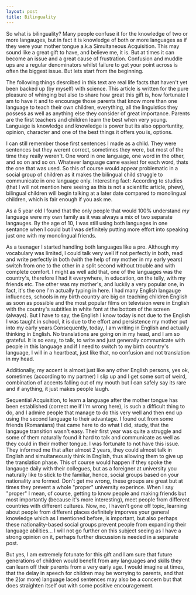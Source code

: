 ```yaml
---
layout: post
title: Bilinguality
---
```

So what is bilinguality? Many people confuse it for the knowledge of two or more langauges, but in fact it is knowledge of both or more languages as if they were your mother tongue a.k.a Simultaneous Acquisition.
This may sound like a great gift to have, and believe me, it is. But at times it can become an issue and a great cause of frustration. Confusion and muddle ups are a regular denominators whilst failure to get your point across is often the biggest issue. But lets start from the beginning.

The following things desrcibed in this text are real life facts that haven't yet been backed up (by myself) with science. This article is written for the pure pleasure of whinging but also to share how great this gift is, how fortunate I am to have it and to encourage those parents that know more than one language to teach their own children, everything, all the linguistics they possess as well as anything else they consider of great importance. Parents are the first teachers and children learn the best when very young. Language is knowledge and knowledge is power but its also opportuntity, opinion, character and one of the best things it offers you is, options. 

I can still remember those first sentences I made as a child. They were sentences but they werent correct, sometimes they were, but most of the time they really weren't. One word in one language, one word in the other, and so on and so on. Whatever language came easiest for each word, thats the one that was used. So this of course would appear problematic in a social group of children as it makes the bilingual child struggle to communicate in one language only.
Interesting fact: According to studies (that I will not mention here seeing as this is not a scientific article, phew), bilingual children will begin talking at a later date compared to monolingual children, which is fair enough if you ask me.

As a 5 year old I found that the only people that would 100% understand *my* language were my own family as it was always a mix of two separate langauges. By the age of 10, I was still using both languages in one sentance when I could but I was definitely putting more effort into speaking just one with my monolingual friends. 

As a teenager I started handling both languages like a pro. Although my vocabulary was limited, I could talk very well if not perfectly in both, read and write perfectly in both (with the help of my mother in my early years) switch from one to the other in a split second without trouble and with complete comfort. 
I might as well add that, one of the languages was the country's, therefore I had it everywhere, in education, on the telly, with my friends etc. The other was my mother's, and luckily a very popular one, in fact, it's the one I'm actually typing in here. I had many English langauge influences, schools in my birth country are big on teaching children English as soon as possible and the most popular films on television were in English with the country's subtitles in white font at the bottom of the screen (always). But I have to say, the English I know today is not due to the English I was taught in school, it is due to the effort and persistence my mother put into my early years.Consequently, today, I am writing in English and actually thinking in English. No translations are going on in my head, and I am so grateful. It is so easy, to talk, to write and just generally communicate with people in this language and if I need to switch to my birth country's language, I will in a heartbeat, just like that, no confusion and not translation in my head. 

Additionally, my accent is almost just like any other English persons, yes ok, sometimes (according to my partner) I slip up and I get some sort of weird, combination of accents falling out of my mouth but I can safely say its rare and if anything, it just makes people laugh.

Sequential Acquisition, to learn a language after the mother tongue has been established (correct me if I'm wrong here), is such a difficult thing to do, and I admire people that manage to do this very well and then end up using the second language to their advantage. I found out from some friends (Romanians) that came here to do what I did, study, that the langauge transition wasn't easy. Their first year was quite a struggle and some of them naturally found it hard to talk and communicate as well as they could in their mother tongue. I was fortunate to not have this issue. They informed me that after almost 2 years, they could almost talk in English and simultaneously think in English, thus allowing them to give up the translation phase. This of course would happen if they spoke the langauge daily with their collegues, but as a foreigner at university you naturally like to stick to the familiar, hence, social groups based on your nationality are formed. Don't get me wrong, these groups are great but at times they prevent a whole "proper" university experince. When I say "proper" I mean, of course, getting to know people and making friends but most importantly (because it's more interesting), meet people from different countries with different cultures. Now, no, I haven't gone off topic, learning about people from different places definitely imporves your general knowledge which as I mentioned before, is important, but also perhaps these nationality-based social groups prevent people from expanding their language abilities... I will not go further on this subject seeing as I have a strong opinion on it, perhaps further discussion is needed in a separate post.

But yes, I am extremely fotunate for this gift and I am sure that future generations of children would benefit from any languages and skills they can learn off their parents from a very early age. I would imagine at times, that the delay in speech for children may be worrying to parents, and that the 2(or more) language laced sentences may also be a concern but that does straighten itself out with some positive encouragement. 
